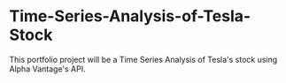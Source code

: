 # Time-Series-Analysis-of-Tesla-Stock
This portfolio project will be a Time Series Analysis of Tesla's stock using Alpha Vantage's API.
